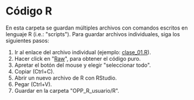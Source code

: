 # Código R

En esta carpeta se guardan múltiples archivos con comandos escritos en lenguaje R (i.e.: "scripts"). Para guardar archivos individuales, siga los siguientes pasos:

1. Ir al enlace del archivo individual (ejemplo: [clase_01.R](clase_01.R)).  
2. Hacer click en "[Raw](https://raw.githubusercontent.com/jumanbar/OPP_R_usuario/master/R/clase_01.R)", para obtener el código puro.  
3. Apretar el botón del mouse y elegir "seleccionar todo".  
4. Copiar (Ctrl+C).  
5. Abrir un nuevo archivo de R con RStudio.  
6. Pegar (Ctrl+V).  
7. Guardar en la carpeta "OPP_R_usuario/R".
